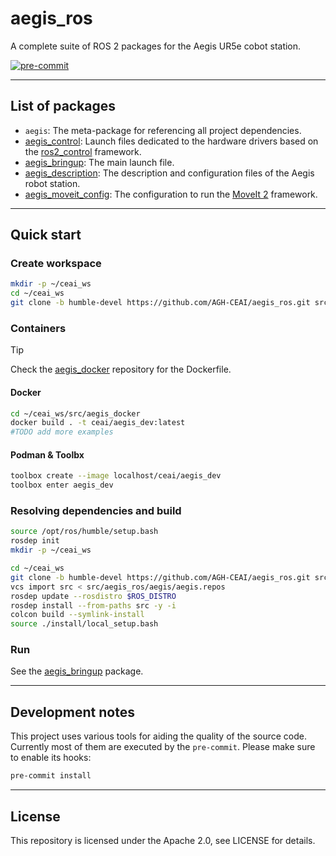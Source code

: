 # aegis_ros

A complete suite of ROS 2 packages for the Aegis UR5e cobot station.

[![pre-commit](https://img.shields.io/badge/pre--commit-enabled-brightgreen?logo=pre-commit)](https://github.com/pre-commit/pre-commit)

---

## List of packages

* `aegis`: The meta-package for referencing all project dependencies.
* [aegis_control](./aegis_control/README.md): Launch files dedicated to the hardware drivers based on the [ros2_control](https://control.ros.org/humble/doc/getting_started/getting_started.html) framework.
* [aegis_bringup](./aegis_bringup/README.md): The main launch file.
* [aegis_description](./aegis_description/README.md): The description and configuration files of the Aegis robot station.
* [aegis_moveit_config](./aegis_moveit_config/README.md): The configuration to run the [MoveIt 2](https://moveit.picknik.ai/main/index.html) framework.

---

## Quick start

### Create workspace

```bash
mkdir -p ~/ceai_ws
cd ~/ceai_ws
git clone -b humble-devel https://github.com/AGH-CEAI/aegis_ros.git src/aegis_ros
```
### Containers

> [!TIP]
> Check the [aegis_docker](https://github.com/AGH-CEAI/aegis_docker) repository for the Dockerfile.


#### Docker
```bash
cd ~/ceai_ws/src/aegis_docker
docker build . -t ceai/aegis_dev:latest
#TODO add more examples
```

#### Podman & Toolbx
```bash
toolbox create --image localhost/ceai/aegis_dev
toolbox enter aegis_dev
```

### Resolving dependencies and build
```bash
source /opt/ros/humble/setup.bash
rosdep init
mkdir -p ~/ceai_ws
```
```bash
cd ~/ceai_ws
git clone -b humble-devel https://github.com/AGH-CEAI/aegis_ros.git src/aegis_ros
vcs import src < src/aegis_ros/aegis/aegis.repos
rosdep update --rosdistro $ROS_DISTRO
rosdep install --from-paths src -y -i
colcon build --symlink-install
source ./install/local_setup.bash
```

### Run

See the [aegis_bringup](./aegis_bringup/README.md) package.


---
## Development notes

This project uses various tools for aiding the quality of the source code. Currently most of them are executed by the `pre-commit`. Please make sure to enable its hooks:

```bash
pre-commit install
```

---
## License
This repository is licensed under the Apache 2.0, see LICENSE for details.
